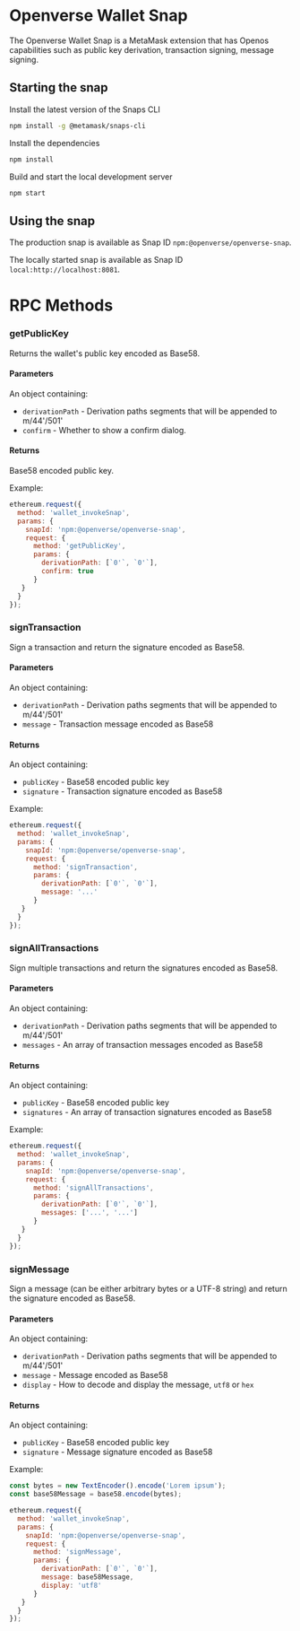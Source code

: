 # Openverse Wallet Snap

The Openverse Wallet Snap is a MetaMask extension that has Openos capabilities such as public key derivation, transaction signing, message signing.

## Starting the snap

Install the latest version of the Snaps CLI

```bash
npm install -g @metamask/snaps-cli
```

Install the dependencies

```bash
npm install
```

Build and start the local development server

```bash
npm start
```

## Using the snap

The production snap is available as Snap ID `npm:@openverse/openverse-snap`.

The locally started snap is available as Snap ID `local:http://localhost:8081`.






# RPC Methods

### getPublicKey

Returns the wallet's public key encoded as Base58.

#### Parameters

An object containing:

- `derivationPath` - Derivation paths segments that will be appended to m/44'/501'
- `confirm` - Whether to show a confirm dialog.

#### Returns

Base58 encoded public key.

Example:

```javascript
ethereum.request({
  method: 'wallet_invokeSnap',
  params: {
    snapId: 'npm:@openverse/openverse-snap',
    request: {
      method: 'getPublicKey',
      params: {
        derivationPath: [`0'`, `0'`],
        confirm: true
      }
   }
  }
});
```

### signTransaction

Sign a transaction and return the signature encoded as Base58.

#### Parameters

An object containing:

- `derivationPath` - Derivation paths segments that will be appended to m/44'/501'
- `message` - Transaction message encoded as Base58

#### Returns

An object containing:

- `publicKey` - Base58 encoded public key
- `signature` - Transaction signature encoded as Base58

Example:

```javascript
ethereum.request({
  method: 'wallet_invokeSnap',
  params: {
    snapId: 'npm:@openverse/openverse-snap',
    request: {
      method: 'signTransaction',
      params: {
        derivationPath: [`0'`, `0'`],
        message: '...'
      }
   }
  }
});
```

### signAllTransactions

Sign multiple transactions and return the signatures encoded as Base58.

#### Parameters

An object containing:

- `derivationPath` - Derivation paths segments that will be appended to m/44'/501'
- `messages` - An array of transaction messages encoded as Base58

#### Returns

An object containing:

- `publicKey` - Base58 encoded public key
- `signatures` - An array of transaction signatures encoded as Base58

Example:

```javascript
ethereum.request({
  method: 'wallet_invokeSnap',
  params: {
    snapId: 'npm:@openverse/openverse-snap',
    request: {
      method: 'signAllTransactions',
      params: {
        derivationPath: [`0'`, `0'`],
        messages: ['...', '...']
      }
   }
  }
});
```

### signMessage

Sign a message (can be either arbitrary bytes or a UTF-8 string) and return the signature encoded as Base58.

#### Parameters

An object containing:

- `derivationPath` - Derivation paths segments that will be appended to m/44'/501'
- `message` - Message encoded as Base58
- `display` - How to decode and display the message, `utf8` or `hex`

#### Returns

An object containing:

- `publicKey` - Base58 encoded public key
- `signature` - Message signature encoded as Base58

Example:

```javascript
const bytes = new TextEncoder().encode('Lorem ipsum');
const base58Message = base58.encode(bytes);

ethereum.request({
  method: 'wallet_invokeSnap',
  params: {
    snapId: 'npm:@openverse/openverse-snap',
    request: {
      method: 'signMessage',
      params: {
        derivationPath: [`0'`, `0'`],
        message: base58Message,
        display: 'utf8'
      }
   }
  }
});
```

